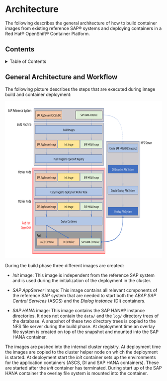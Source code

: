 <!--
  ------------------------------------------------------------------------
  Copyright 2021 IBM Corp. All Rights Reserved.

  Licensed under the Apache License, Version 2.0 (the "License");
  you may not use this file except in compliance with the License.
  You may obtain a copy of the License at

      http://www.apache.org/licenses/LICENSE-2.0

  Unless required by applicable law or agreed to in writing, software
  distributed under the License is distributed on an "AS IS" BASIS,
  WITHOUT WARRANTIES OR CONDITIONS OF ANY KIND, either express or implied.
  See the License for the specific language governing permissions and
  limitations under the License.
 -------------------------------------------------------------------------->

# Architecture

The following describes the general architecture of how to build
container images from existing reference SAP® systems and deploying
containers in a Red Hat® OpenShift® Container Platform.

## Contents

<details>
  <summary>Table of Contents</summary>

- [General Architecture and Workflow](#general-architecture-and-workflow)

</details>

## General Architecture and Workflow

The following picture describes the steps that are executed during
image build and container deployment:


<img src="images/ArchitecturalOverview.png" alt="workflow"
    title="Workflow" width="1400" height="500" />

During the build phase three different images are created:

- *Init* image: This image is independent from the reference SAP system
  and is used during the initialization of the deployment in the
  cluster.

- *SAP AppServer* image: This image contains all relevant components
  of the reference SAP system that are needed to start both the *ABAP SAP Central Services* (ASCS) 
  and the *Dialog instance* (DI) containers.

- *SAP HANA* image: This image contains the SAP HANA® instance
  directories. It does not contain the `data/` and the `log/`
  directory trees of the database. A snapshot of these two directory
  trees is copied to the NFS file server during the build phase. At
  deployment time an overlay file system is created on top of the
  snapshot and mounted into the SAP HANA container.

The images are pushed into the internal cluster registry. At
deployment time the images are copied to the cluster helper node on
which the deployment is started. At deployment start the *init*
container sets up the environments for the application containers
(ASCS, DI and SAP HANA containers). These are started after the *init*
container has terminated. During start up of the SAP HANA container the
overlay file system is mounted into the container.

